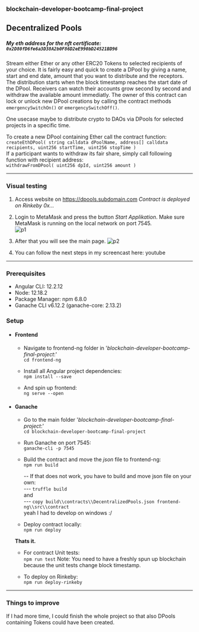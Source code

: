 ### blockchain-developer-bootcamp-final-project

## Decentralized Pools
##### My eth address for the nft certificate:  `0x2D80fD6fe6a3D38A2b0F86D2eE990bD24521BD96`

Stream either Ether or any other ERC20 Tokens to selected recipients of your choice. It is fairly easy and quick to create a DPool by giving a name, start and end date, amount that you want to distribute and the receptors. The distribution starts when the block timestamp reaches the start date of the DPool. Receivers can watch their accounts grow second by second and withdraw the available amount immediatly. The owner of this contract can lock or unlock new DPool creations by calling the contract methods `emergencySwitchOn()` or `emergencySwitchOff()`.

One usecase maybe to distribute crypto to DAOs via DPools for selected projects in a specific time.<br/>

To create a new DPool containing Ether call the contract function:<br/>
`createEthDPool(
        string calldata dPoolName,
        address[] calldata recipients,
        uint256 startTime,
        uint256 stopTime
    )`
<br/>
If a participant wants to withdraw its fair share, simply call following function with recipient address:<br/>
`withdrawFromDPool( uint256 dpId, uint256 amount )`

------------
### Visual testing
1. Access website on https://dpools.subdomain.com
*Contract is deployed on Rinkeby 0x...*
2. Login to MetaMask and press the button *Start Applikation*.
Make sure MetaMask is running on the local network on port 7545.<br/>
![p1](https://user-images.githubusercontent.com/8811485/142629714-453582d5-834a-44f8-b025-c0b6feed6e31.jpg)

3. After that you will see the main page.
![p2](https://user-images.githubusercontent.com/8811485/142629735-a346c7ca-fa13-4992-8987-62e524c36b52.jpg)

4. You can follow the next steps in my screencast here:
youtube

------------

### Prerequisites
 - Angular CLI: 12.2.12
 - Node: 12.18.2
 - Package Manager: npm 6.8.0
 - Ganache CLI v6.12.2 (ganache-core: 2.13.2)

### Setup
- #### Frontend
  - Navigate to frontend-ng folder in '*blockchain-developer-bootcamp-final-project*:'<br/>
    `cd frontend-ng`
 
  - Install all Angular project dependencies:<br/>
    `npm install --save`

  - And spin up frontend:<br/>
    `ng serve --open`

- #### Ganache
  - Go to the main folder '*blockchain-developer-bootcamp-final-project*:'<br/>
    `cd blockchain-developer-bootcamp-final-project`

  - Run Ganache on port 7545:<br/>
    `ganache-cli -p 7545`

  - Build the contract and move the *json* file to frontend-ng:<br/>
    `npm run build`

    --  If that does not work, you have to build and move json file on your own:<br/>
     --- `truffle build`  
     and           
     --- `copy build\\contracts\\DecentralizedPools.json frontend-ng\\src\\contract` <br/>
     yeah I had to develop on windows :/
     
  - Deploy contract locally:<br/>
    `npm run deploy`

   **Thats it.**

  - For contract Unit tests:<br/>
    `npm run test`
Note: You need to have a freshly spun up blockchain because the unit tests change block timestamp.

  - To deploy on Rinkeby:<br/>
    `npm run deploy-rinkeby`

------------
### Things to improve

If I had more time, I could finish the whole project so that also DPools containing Tokens could have been created.
